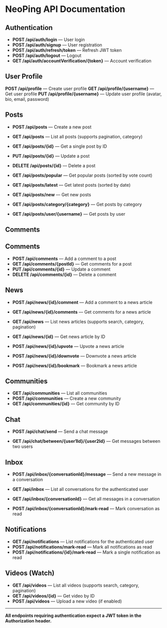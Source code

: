 # NeoPing API Documentation

## Authentication

- **POST /api/auth/login** — User login
- **POST /api/auth/signup** — User registration
- **POST /api/auth/refresh/token** — Refresh JWT token
- **POST /api/auth/logout** — Logout
- **GET /api/auth/accountVerification/{token}** — Account verification

## User Profile

**POST /api/profile** — Create user profile
**GET /api/profile/{username}** — Get user profile
**PUT /api/profile/{username}** — Update user profile (avatar, bio, email, password)

## Posts

- **POST /api/posts** — Create a new post

- **GET /api/posts** — List all posts (supports pagination, category)
- **GET /api/posts/{id}** — Get a single post by ID
- **PUT /api/posts/{id}** — Update a post
- **DELETE /api/posts/{id}** — Delete a post
- **GET /api/posts/popular** — Get popular posts (sorted by vote count)
- **GET /api/posts/latest** — Get latest posts (sorted by date)
- **GET /api/posts/new** — Get new posts
- **GET /api/posts/category/{category}** — Get posts by category
- **GET /api/posts/user/{username}** — Get posts by user

## Comments

## Comments

- **POST /api/comments** — Add a comment to a post
- **GET /api/comments/{postId}** — Get comments for a post
- **PUT /api/comments/{id}** — Update a comment
- **DELETE /api/comments/{id}** — Delete a comment

## News
- **POST /api/news/{id}/comment** — Add a comment to a news article
- **GET /api/news/{id}/comments** — Get comments for a news article

- **GET /api/news** — List news articles (supports search, category, pagination)
- **GET /api/news/{id}** — Get news article by ID
- **POST /api/news/{id}/upvote** — Upvote a news article
- **POST /api/news/{id}/downvote** — Downvote a news article
- **POST /api/news/{id}/bookmark** — Bookmark a news article

## Communities

- **GET /api/communities** — List all communities
- **POST /api/communities** — Create a new community
- **GET /api/communities/{id}** — Get community by ID

## Chat

- **POST /api/chat/send** — Send a chat message

- **GET /api/chat/between/{user1Id}/{user2Id}** — Get messages between two users

## Inbox

- **POST /api/inbox/{conversationId}/message** — Send a new message in a conversation

- **GET /api/inbox** — List all conversations for the authenticated user
- **GET /api/inbox/{conversationId}** — Get all messages in a conversation
- **POST /api/inbox/{conversationId}/mark-read** — Mark conversation as read

## Notifications

- **GET /api/notifications** — List notifications for the authenticated user
- **POST /api/notifications/mark-read** — Mark all notifications as read
- **POST /api/notifications/{id}/mark-read** — Mark a single notification as read

## Videos (Watch)

- **GET /api/videos** — List all videos (supports search, category, pagination)
- **GET /api/videos/{id}** — Get video by ID
- **POST /api/videos** — Upload a new video (if enabled)

---

**All endpoints requiring authentication expect a JWT token in the Authorization header.**
